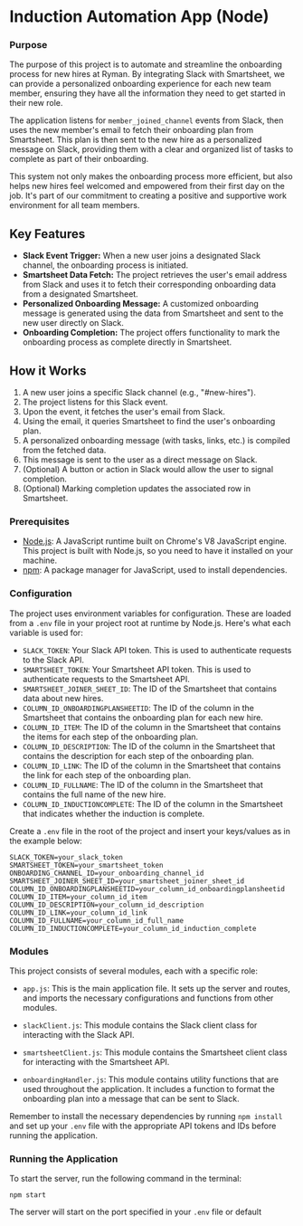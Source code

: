 # Induction Automation App (Node)

### Purpose

The purpose of this project is to automate and streamline the onboarding process for new hires at Ryman. By integrating Slack with Smartsheet, we can provide a personalized onboarding experience for each new team member, ensuring they have all the information they need to get started in their new role.

The application listens for `member_joined_channel` events from Slack, then uses the new member's email to fetch their onboarding plan from Smartsheet. This plan is then sent to the new hire as a personalized message on Slack, providing them with a clear and organized list of tasks to complete as part of their onboarding.

This system not only makes the onboarding process more efficient, but also helps new hires feel welcomed and empowered from their first day on the job. It's part of our commitment to creating a positive and supportive work environment for all team members.

## Key Features

* **Slack Event Trigger:** When a new user joins a designated Slack channel, the onboarding process is initiated.
* **Smartsheet Data Fetch:** The project retrieves the user's email address from Slack and uses it to fetch their corresponding onboarding data from a designated Smartsheet.
* **Personalized Onboarding Message:** A customized onboarding message is generated using the data from Smartsheet and sent to the new user directly on Slack.
* **Onboarding Completion:** The project offers functionality to mark the onboarding process as complete directly in Smartsheet.

## How it Works 

1. A new user joins a specific Slack channel (e.g., "#new-hires").
2. The project listens for this Slack event.
3. Upon the event, it fetches the user's email from Slack.
4. Using the email, it queries Smartsheet to find the user's onboarding plan.
5. A personalized onboarding message (with tasks, links, etc.) is compiled from the fetched data.
6. This message is sent to the user as a direct message on Slack.
7. (Optional) A button or action in Slack would allow the user to signal completion.
8. (Optional) Marking completion updates the associated row in Smartsheet.

### Prerequisites

- [Node.js](https://nodejs.org/): A JavaScript runtime built on Chrome's V8 JavaScript engine. This project is built with Node.js, so you need to have it installed on your machine.
- [npm](https://www.npmjs.com/): A package manager for JavaScript, used to install dependencies.

### Configuration

The project uses environment variables for configuration. These are loaded from a `.env` file in your project root at runtime by Node.js. Here's what each variable is used for:

- `SLACK_TOKEN`: Your Slack API token. This is used to authenticate requests to the Slack API.
- `SMARTSHEET_TOKEN`: Your Smartsheet API token. This is used to authenticate requests to the Smartsheet API.
- `SMARTSHEET_JOINER_SHEET_ID`: The ID of the Smartsheet that contains data about new hires.
- `COLUMN_ID_ONBOARDINGPLANSHEETID`: The ID of the column in the Smartsheet that contains the onboarding plan for each new hire.
- `COLUMN_ID_ITEM`: The ID of the column in the Smartsheet that contains the items for each step of the onboarding plan.
- `COLUMN_ID_DESCRIPTION`: The ID of the column in the Smartsheet that contains the description for each step of the onboarding plan.
- `COLUMN_ID_LINK`: The ID of the column in the Smartsheet that contains the link for each step of the onboarding plan.
- `COLUMN_ID_FULLNAME`: The ID of the column in the Smartsheet that contains the full name of the new hire.
- `COLUMN_ID_INDUCTIONCOMPLETE`: The ID of the column in the Smartsheet that indicates whether the induction is complete.

Create a `.env` file in the root of the project and insert your keys/values as in the example below:
```
SLACK_TOKEN=your_slack_token
SMARTSHEET_TOKEN=your_smartsheet_token
ONBOARDING_CHANNEL_ID=your_onboarding_channel_id
SMARTSHEET_JOINER_SHEET_ID=your_smartsheet_joiner_sheet_id
COLUMN_ID_ONBOARDINGPLANSHEETID=your_column_id_onboardingplansheetid
COLUMN_ID_ITEM=your_column_id_item
COLUMN_ID_DESCRIPTION=your_column_id_description
COLUMN_ID_LINK=your_column_id_link
COLUMN_ID_FULLNAME=your_column_id_full_name
COLUMN_ID_INDUCTIONCOMPLETE=your_column_id_induction_complete
```

### Modules

This project consists of several modules, each with a specific role:

- `app.js`: This is the main application file. It sets up the server and routes, and imports the necessary configurations and functions from other modules.

- `slackClient.js`: This module contains the Slack client class for interacting with the Slack API.

- `smartsheetClient.js`: This module contains the Smartsheet client class for interacting with the Smartsheet API.

- `onboardingHandler.js`: This module contains utility functions that are used throughout the application. It includes a function to format the onboarding plan into a message that can be sent to Slack.

Remember to install the necessary dependencies by running `npm install` and set up your `.env` file with the appropriate API tokens and IDs before running the application.

### Running the Application

To start the server, run the following command in the terminal:
```
npm start
```

The server will start on the port specified in your `.env` file or default
